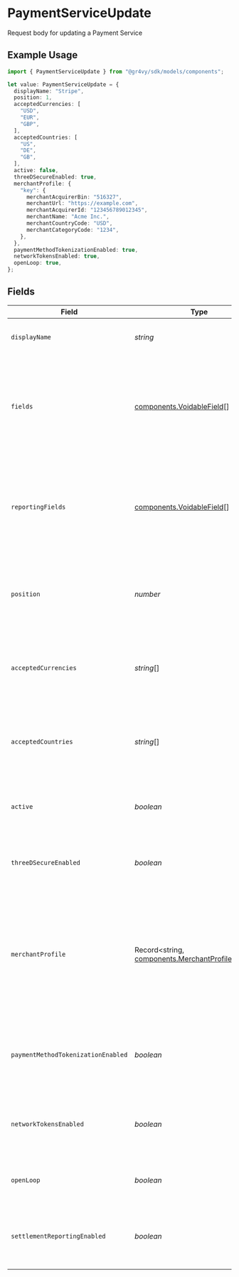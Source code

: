# PaymentServiceUpdate

Request body for updating a Payment Service

## Example Usage

```typescript
import { PaymentServiceUpdate } from "@gr4vy/sdk/models/components";

let value: PaymentServiceUpdate = {
  displayName: "Stripe",
  position: 1,
  acceptedCurrencies: [
    "USD",
    "EUR",
    "GBP",
  ],
  acceptedCountries: [
    "US",
    "DE",
    "GB",
  ],
  active: false,
  threeDSecureEnabled: true,
  merchantProfile: {
    "key": {
      merchantAcquirerBin: "516327",
      merchantUrl: "https://example.com",
      merchantAcquirerId: "123456789012345",
      merchantName: "Acme Inc.",
      merchantCountryCode: "USD",
      merchantCategoryCode: "1234",
    },
  },
  paymentMethodTokenizationEnabled: true,
  networkTokensEnabled: true,
  openLoop: true,
};
```

## Fields

| Field                                                                                                                                         | Type                                                                                                                                          | Required                                                                                                                                      | Description                                                                                                                                   | Example                                                                                                                                       |
| --------------------------------------------------------------------------------------------------------------------------------------------- | --------------------------------------------------------------------------------------------------------------------------------------------- | --------------------------------------------------------------------------------------------------------------------------------------------- | --------------------------------------------------------------------------------------------------------------------------------------------- | --------------------------------------------------------------------------------------------------------------------------------------------- |
| `displayName`                                                                                                                                 | *string*                                                                                                                                      | :heavy_minus_sign:                                                                                                                            | The display name for the payment service.                                                                                                     | Stripe                                                                                                                                        |
| `fields`                                                                                                                                      | [components.VoidableField](../../models/components/voidablefield.md)[]                                                                        | :heavy_minus_sign:                                                                                                                            | The non-secret credential fields that have been configured for this payment service. Any secret fields are omitted.                           |                                                                                                                                               |
| `reportingFields`                                                                                                                             | [components.VoidableField](../../models/components/voidablefield.md)[]                                                                        | :heavy_minus_sign:                                                                                                                            | The non-secret reporting fields that have been configured for this payment service. Any secret fields are omitted.                            |                                                                                                                                               |
| `position`                                                                                                                                    | *number*                                                                                                                                      | :heavy_minus_sign:                                                                                                                            | Deprecated field used to define the order in which to process payment services                                                                | 1                                                                                                                                             |
| `acceptedCurrencies`                                                                                                                          | *string*[]                                                                                                                                    | :heavy_minus_sign:                                                                                                                            | A list of currencies for which this service is enabled, in ISO 4217 three-letter code format.                                                 | [<br/>"USD",<br/>"EUR",<br/>"GBP"<br/>]                                                                                                       |
| `acceptedCountries`                                                                                                                           | *string*[]                                                                                                                                    | :heavy_minus_sign:                                                                                                                            | A list of countries for which this service is enabled, in ISO two-letter code format.                                                         | [<br/>"US",<br/>"DE",<br/>"GB"<br/>]                                                                                                          |
| `active`                                                                                                                                      | *boolean*                                                                                                                                     | :heavy_minus_sign:                                                                                                                            | Defines if this payment service is currently active.                                                                                          | true                                                                                                                                          |
| `threeDSecureEnabled`                                                                                                                         | *boolean*                                                                                                                                     | :heavy_minus_sign:                                                                                                                            | Defines if this payment service has 3DS enabled.                                                                                              | true                                                                                                                                          |
| `merchantProfile`                                                                                                                             | Record<string, [components.MerchantProfileScheme](../../models/components/merchantprofilescheme.md)>                                          | :heavy_minus_sign:                                                                                                                            | An object containing a key for each supported card schemes, and for each key an object with the 3DS profile for this service for that scheme. |                                                                                                                                               |
| `paymentMethodTokenizationEnabled`                                                                                                            | *boolean*                                                                                                                                     | :heavy_minus_sign:                                                                                                                            | Defines if this payment service support payment method tokenization.                                                                          | true                                                                                                                                          |
| `networkTokensEnabled`                                                                                                                        | *boolean*                                                                                                                                     | :heavy_minus_sign:                                                                                                                            | Defines if this payment service supports network tokens.                                                                                      | true                                                                                                                                          |
| `openLoop`                                                                                                                                    | *boolean*                                                                                                                                     | :heavy_minus_sign:                                                                                                                            | Defines if this payment service is open loop.                                                                                                 | true                                                                                                                                          |
| `settlementReportingEnabled`                                                                                                                  | *boolean*                                                                                                                                     | :heavy_minus_sign:                                                                                                                            | Defines if this payment service has settlement reporting enabled.                                                                             | true                                                                                                                                          |